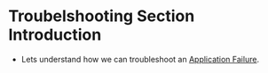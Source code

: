 # Troubelshooting Section Introduction

- Lets understand how we can troubleshoot an [Application Failure](https://kodekloud.com/topic/troubleshooting-section-introduction/).
